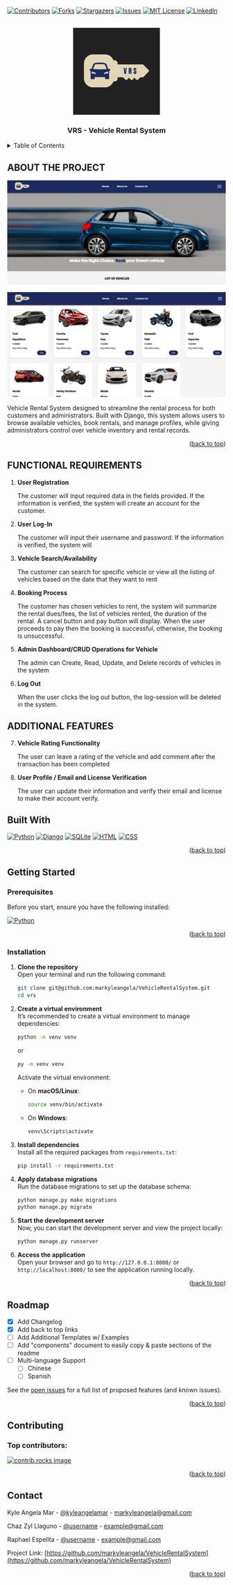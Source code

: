 <!-- Improved compatibility of back to top link: See: https://github.com/othneildrew/Best-README-Template/pull/73 -->
<a id="readme-top"></a>
<!--
*** Thanks for checking out the Best-README-Template. If you have a suggestion
*** that would make this better, please fork the repo and create a pull request
*** or simply open an issue with the tag "enhancement".
*** Don't forget to give the project a star!
*** Thanks again! Now go create something AMAZING! :D
-->



<!-- PROJECT SHIELDS -->
<!--
*** I'm using markdown "reference style" links for readability.
*** Reference links are enclosed in brackets [ ] instead of parentheses ( ).
*** See the bottom of this document for the declaration of the reference variables
*** for contributors-url, forks-url, etc. This is an optional, concise syntax you may use.
*** https://www.markdownguide.org/basic-syntax/#reference-style-links
-->
[![Contributors][contributors-shield]][contributors-url]
[![Forks][forks-shield]][forks-url]
[![Stargazers][stars-shield]][stars-url]
[![Issues][issues-shield]][issues-url]
[![MIT License][license-shield]][license-url]
[![LinkedIn][linkedin-shield]][linkedin-url]



<!-- PROJECT LOGO -->
<br />
<div align="center">
  <a href="https://github.com/othneildrew/Best-README-Template">
    <img src="images/Logo.png" alt="Logo" width="200" height="200">
  </a>

  <h3 align="center">VRS - Vehicle Rental System</h3>

  
</div>



<!-- TABLE OF CONTENTS -->
<details>
  <summary>Table of Contents</summary>
  <ol>
    <li><a href="#about-the-project">About The Project</a></li>
    <li><a href="#project-resources">Project Resources</a>
          <ul>
            <li>
              <a href="#erd">ERD</a>
            </li>
            <li>
              <a href="#ui-ux">UI / UX</a>
            </li>
            <li>
              <a href="#gantt-chart">Gantt Chart</a>
            </li>
          </ul>
    </li>
    <li><a href="#functional-requirements">Functional Requirements</a></li>
    <li><a href="#additional-features">Additional Features</a></li>
    <li><a href="#built-with">Built With</a></li>
    <li>
      <a href="#getting-started">Getting Started</a>
      <ul>
        <li><a href="#prerequisites">Prerequisites</a></li>
        <li><a href="#installation">Installation</a></li>
      </ul>
    </li>
    <li><a href="#contributing">Contributors</a></li>
    <li><a href="#contact">Contact</a></li>
  </ol>
</details>



<!-- ABOUT THE PROJECT -->
## ABOUT THE PROJECT

[![Product Name Screen Shot][product-screenshot]](https://example.com)

[![Product Name Screen Shot][product-screenshot-1]](https://example.com)

Vehicle Rental System designed to streamline the rental process for both customers and administrators. Built with Django, this system allows users to browse available vehicles, book rentals, and manage profiles, while giving administrators control over vehicle inventory and rental records. 


<p align="right">(<a href="#readme-top">back to top</a>)</p>

## FUNCTIONAL REQUIREMENTS
1. **User Registration**  

    The customer will input required data in the fields provided. If the information is verified, the system will create an account for the customer.

2. **User Log-In**  

    The customer will input their username and password. If the information is verified, the system will

3. **Vehicle Search/Availability**  

    The customer can search for specific vehicle or view all the listing of vehicles based on the date that they want to rent

4. **Booking Process**  

    The customer has chosen vehicles to rent, the system will summarize the rental dues/fees, the list of vehicles rented, the duration of the rental. A cancel button and pay button will display. When the user proceeds to pay then the booking is successful, otherwise, the booking is unsuccessful.

5. **Admin Dashboard/CRUD Operations for Vehicle**  

    The admin can Create, Read, Update, and Delete records of vehicles in the system

6. **Log Out**  

    When the user clicks the log out button, the log-session will be deleted in the system.


## ADDITIONAL FEATURES

7. **Vehicle Rating Functionality**  

    The user can leave a rating of the vehicle and add comment after the transaction has been completed

6. **User Profile / Email and License Verification**  

    The user can update their information and verify their email and license to make their account verify.


## Built With


[![Python][Python]][Python-url]
[![Django][Django]][Django-url]
[![SQLite][SQLite]][SQLite-url]
[![HTML][HTML]][HTML-url]
[![CSS][CSS]][CSS-url]


<p align="right">(<a href="#readme-top">back to top</a>)</p>



<!-- GETTING STARTED -->
##  **Getting Started**  

###  **Prerequisites**  

Before you start, ensure you have the following installed:

 [![Python][Python]][Python-url]

<p align="right">(<a href="#readme-top">back to top</a>)</p>

### **Installation**  

1. **Clone the repository**  
   Open your terminal and run the following command:
   ```bash
   git clone git@github.com:markyleangela/VehicleRentalSystem.git
   cd vrs
   ```

2. **Create a virtual environment**  
   It’s recommended to create a virtual environment to manage dependencies:
   ```bash
   python -m venv venv
   ```
   or

   ```bash
   py -m venv venv
   ```

   Activate the virtual environment:
   - On **macOS/Linux**:
     ```bash
     source venv/bin/activate
     ```
   - On **Windows**:
     ```bash
     venv\Scripts\activate
     ```

3. **Install dependencies**  
   Install all the required packages from `requirements.txt`:
   ```bash
   pip install -r requirements.txt
   ```

4. **Apply database migrations**  
   Run the database migrations to set up the database schema:
   ```bash
   python manage.py make migrations
   python manage.py migrate
   ```

5. **Start the development server**  
   Now, you can start the development server and view the project locally:
   ```bash
   python manage.py runserver
   ```

6. **Access the application**  
   Open your browser and go to `http://127.0.0.1:8000/` or `http://localhost:8000/` to see the application running locally.

<p align="right">(<a href="#readme-top">back to top</a>)</p>


<!-- ROADMAP -->
## Roadmap

- [x] Add Changelog
- [x] Add back to top links
- [ ] Add Additional Templates w/ Examples
- [ ] Add "components" document to easily copy & paste sections of the readme
- [ ] Multi-language Support
    - [ ] Chinese
    - [ ] Spanish

See the [open issues](https://github.com/othneildrew/Best-README-Template/issues) for a full list of proposed features (and known issues).

<p align="right">(<a href="#readme-top">back to top</a>)</p>



<!-- CONTRIBUTING -->
## Contributing

### Top contributors:

<a href="https://github.com/markyleangela/VehicleRentalSystem/graphs/contributors">
  <img src="https://contrib.rocks/image?repo=markyleangela/VehicleRentalSystem" alt="contrib.rocks image" />
</a>

<p align="right">(<a href="#readme-top">back to top</a>)</p>


<!-- CONTACT -->
## Contact

Kyle Angela Mar - [@kyleangelamar](https://facebook.com/kyleangelamar) - markyleangela@gmail.com

Chaz Zyl Llaguno - [@username](https://facebook.com/username) - example@gmail.com

Raphael Espelita - [@username](https://facebook.com/username) - example@gmail.com

Project Link: [https://github.com/markyleangela/VehicleRentalSystem](https://github.com/markyleangela/VehicleRentalSystem)

<p align="right">(<a href="#readme-top">back to top</a>)</p>




<!-- MARKDOWN LINKS & IMAGES -->
<!-- https://www.markdownguide.org/basic-syntax/#reference-style-links -->
[contributors-shield]: https://img.shields.io/github/contributors/markyleangela/VehicleRentalSystem.svg?style=for-the-badge
[contributors-url]: https://github.com/markyleangela/VehicleRentalSystem/graphs/contributors
[forks-shield]: https://img.shields.io/github/forks/markyleangela/VehicleRentalSystem.svg?style=for-the-badge
[forks-url]: https://github.com/markyleangela/VehicleRentalSystem/network/members
[stars-shield]: https://img.shields.io/github/stars/markyleangela/VehicleRentalSystem.svg?style=for-the-badge
[stars-url]: https://github.com/markyleangela/VehicleRentalSystem/stargazers
[issues-shield]: https://img.shields.io/github/issues/markyleangela/VehicleRentalSystem.svg?style=for-the-badge
[issues-url]: https://github.com/markyleangela/VehicleRentalSystem/issues
[license-shield]: https://img.shields.io/github/license/markyleangela/VehicleRentalSystem.svg?style=for-the-badge
[license-url]: https://github.com/markyleangela/VehicleRentalSystem/blob/master/LICENSE.txt
[linkedin-shield]: https://img.shields.io/badge/-LinkedIn-black.svg?style=for-the-badge&logo=linkedin&colorB=555
[linkedin-url]: https://www.linkedin.com/in/kyle-angela-mar-405aa3159/
[product-screenshot]: images/product-screenshot-2.png
[product-screenshot-1]: images/product-screenshot-3.png
[Django]: https://img.shields.io/badge/django-092E20?style=for-the-badge&logo=django&logoColor=white
[Django-url]: https://www.djangoproject.com/

[SQLite]: https://img.shields.io/badge/sqlite-003B57?style=for-the-badge&logo=sqlite&logoColor=white
[SQLite-url]: https://www.sqlite.org/

[HTML]: https://img.shields.io/badge/html-E34F26?style=for-the-badge&logo=html5&logoColor=white
[HTML-url]: https://developer.mozilla.org/en-US/docs/Web/HTML


[CSS]: https://img.shields.io/badge/css-1572B6?style=for-the-badge&logo=css3&logoColor=white
[CSS-url]: https://developer.mozilla.org/en-US/docs/Web/CSS

[Python]: https://img.shields.io/badge/python-3776AB?style=for-the-badge&logo=python&logoColor=white
[Python-url]: https://www.python.org/


